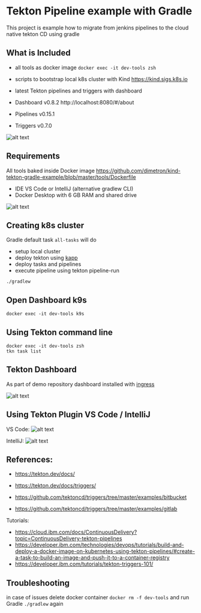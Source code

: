 # Tekton Pipeline example with Gradle 

This project is example how to migrate from jenkins pipelines to the cloud native tekton CD using gradle

## What is Included

- all tools as docker image ```docker exec -it dev-tools zsh``` 
- scripts to bootstrap local k8s cluster with Kind https://kind.sigs.k8s.io
- latest Tekton pipelines and triggers with dashboard

- Dashboard v0.8.2  http://localhost:8080/#/about
- Pipelines v0.15.1
- Triggers  v0.7.0

![alt text](https://github.com/dimetron/kind-tekton-gradle-example/raw/master/docs/k9s.png "k9s")

## Requirements 

All tools baked inside Docker image 
https://github.com/dimetron/kind-tekton-gradle-example/blob/master/tools/Dockerfile

- IDE VS Code or IntelliJ (alternative gradlew CLI)
- Docker Desktop with 6 GB RAM and shared drive

![alt text](https://github.com/dimetron/kind-tekton-gradle-example/raw/master/docs/docker.png "Docker")

## Creating k8s cluster

Gradle default task `all-tasks` will do 

- setup local cluster
- deploy tekton using [kapp](https://get-kapp.io)
- deploy tasks and pipelines
- execute pipeline using tekton pipeline-run

```./gradlew```

## Open Dashboard k9s 

```docker exec -it dev-tools k9s```

## Using Tekton command line

```
docker exec -it dev-tools zsh
tkn task list
```

## Tekton Dashboard 

As part of demo repository dashboard installed with [ingress](http://localhost:8080/#/pipelineruns)

![alt text](https://github.com/dimetron/kind-tekton-gradle-example/raw/master/docs/tekton-dashboard.png "Dashboard")

## Using Tekton Plugin VS Code / IntelliJ

VS Code:
![alt text](https://github.com/dimetron/kind-tekton-gradle-example/raw/master/docs/vs-code-tekton.png "VSCode plugin")

IntelliJ:
![alt text](https://github.com/dimetron/kind-tekton-gradle-example/raw/master/docs/intellij-tekton.png "IDEA plugin")

## References:

- https://tekton.dev/docs/
- https://tekton.dev/docs/triggers/

- https://github.com/tektoncd/triggers/tree/master/examples/bitbucket
- https://github.com/tektoncd/triggers/tree/master/examples/gitlab

Tutorials:
- https://cloud.ibm.com/docs/ContinuousDelivery?topic=ContinuousDelivery-tekton-pipelines
- https://developer.ibm.com/technologies/devops/tutorials/build-and-deploy-a-docker-image-on-kubernetes-using-tekton-pipelines/#create-a-task-to-build-an-image-and-push-it-to-a-container-registry
- https://developer.ibm.com/tutorials/tekton-triggers-101/

## Troubleshooting

in case of issues delete docker container ```docker rm -f dev-tools``` and run Gradle ```./gradlew``` again